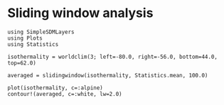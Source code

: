 # Sliding window analysis

```@example slide
using SimpleSDMLayers
using Plots
using Statistics

isothermality = worldclim(3; left=-80.0, right=-56.0, bottom=44.0, top=62.0)
```

```@example slide
averaged = slidingwindow(isothermality, Statistics.mean, 100.0)
```

```@example slide
plot(isothermality, c=:alpine)
contour!(averaged, c=:white, lw=2.0)
```
